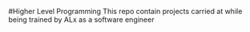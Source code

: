 #Higher Level Programming
This repo contain projects carried at while being trained by ALx
as a software engineer
